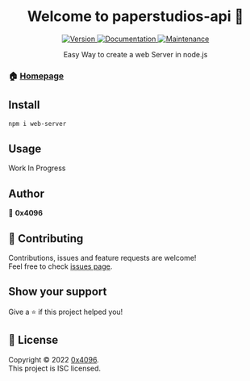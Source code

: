 <h1 align="center">Welcome to paperstudios-api 👋</h1>
<center>
  <a href="https://www.npmjs.com/package/web-server" target="_blank">
    <img alt="Version" src="https://img.shields.io/npm/v/web-server.svg">
  </a>
  <a href="https://github.com/rotvproHD/NPM_WEB-SERVER#readme" target="_blank">
    <img alt="Documentation" src="https://img.shields.io/badge/documentation-yes-brightgreen.svg" />
  </a>
  <a href="https://github.com/rotvproHD/NPM_WEB-SERVER/graphs/commit-activity" target="_blank">
    <img alt="Maintenance" src="https://img.shields.io/badge/Maintained%3F-yes-green.svg" />
  </a>

  Easy Way to create a web Server in node.js
</center>

### 🏠 [Homepage](https://github.com/rotvproHD/NPM_WEB-SERVER#readme)

## Install

```sh
npm i web-server
```

## Usage

Work In Progress

## Author

👤 **0x4096**

## 🤝 Contributing

Contributions, issues and feature requests are welcome!<br />Feel free to check [issues page](https://github.com/rotvproHD/NPM_WEB-SERVER/issues). 

## Show your support

Give a ⭐️ if this project helped you!

## 📝 License

Copyright © 2022 [0x4096](https://github.com/rotvproHD).<br />
This project is ISC licensed.
